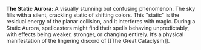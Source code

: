 **The Static Aurora:** A visually stunning but confusing phenomenon. The sky fills with a silent, crackling static of shifting colors. This "static" is the residual energy of the planar collision, and it interferes with magic. During a Static Aurora, spellcasters might find their spells behaving unpredictably, with effects being weaker, stronger, or changing entirely. It’s a physical manifestation of the lingering discord of [[The Great Cataclysm]].